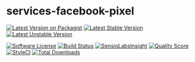 # services-facebook-pixel

[![Latest Version on Packagist](https://img.shields.io/packagist/v/bytic/services-facebook-pixel.svg?style=flat-square)](https://packagist.org/packages/bytic/services-facebook-pixel)
[![Latest Stable Version](https://poser.pugx.org/bytic/services-facebook-pixel/v/stable)](https://packagist.org/packages/bytic/services-facebook-pixel)
[![Latest Unstable Version](https://poser.pugx.org/bytic/services-facebook-pixel/v/unstable)](https://packagist.org/packages/bytic/services-facebook-pixel)

[![Software License](https://img.shields.io/badge/license-MIT-brightgreen.svg?style=flat-square)](LICENSE)
[![Build Status](https://img.shields.io/travis/ByTIC/services-facebook-pixel/master.svg?style=flat-square)](https://travis-ci.org/ByTIC/services-facebook-pixel)
[![SensioLabsInsight](https://img.shields.io/sensiolabs/i/1d883a78-08d3-465f-ac5a-c916c01b9603.svg?style=flat-square)](https://insight.sensiolabs.com/projects/1d883a78-08d3-465f-ac5a-c916c01b9603)
[![Quality Score](https://img.shields.io/scrutinizer/g/bytic/services-facebook-pixel.svg?style=flat-square)](https://scrutinizer-ci.com/g/bytic/services-facebook-pixel)
[![StyleCI](https://styleci.io/repos/87421067/shield?branch=master)](https://styleci.io/repos/87421067)
[![Total Downloads](https://img.shields.io/packagist/dt/bytic/services-facebook-pixel.svg?style=flat-square)](https://packagist.org/packages/bytic/services-facebook-pixel)
